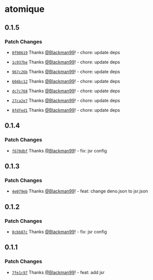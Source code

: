 # atomique

## 0.1.5

### Patch Changes

- [`0f98619`](https://github.com/Blackman99/atomique/commit/0f986198c91be47bf454aeafb1cb0af935257c56) Thanks [@Blackman99](https://github.com/Blackman99)! - chore: update deps

- [`1c937be`](https://github.com/Blackman99/atomique/commit/1c937be67f1aa41dcd42674ff31297268bdd2e7e) Thanks [@Blackman99](https://github.com/Blackman99)! - chore: update deps

- [`967c26b`](https://github.com/Blackman99/atomique/commit/967c26b82afcccd20e676b6344a37ae1408be6ff) Thanks [@Blackman99](https://github.com/Blackman99)! - chore: update deps

- [`604bc12`](https://github.com/Blackman99/atomique/commit/604bc120490cf46ded2547d7b5139b36535b9960) Thanks [@Blackman99](https://github.com/Blackman99)! - chore: update deps

- [`dc7c768`](https://github.com/Blackman99/atomique/commit/dc7c76808d80767b0f1d89c996308025adfa6e07) Thanks [@Blackman99](https://github.com/Blackman99)! - chore: update deps

- [`27ca2e7`](https://github.com/Blackman99/atomique/commit/27ca2e776a1960fcf533ef5244098044e2838d1f) Thanks [@Blackman99](https://github.com/Blackman99)! - chore: update deps

- [`8fdfed1`](https://github.com/Blackman99/atomique/commit/8fdfed1c70118234b23f757782f1a539ac21e9ae) Thanks [@Blackman99](https://github.com/Blackman99)! - chore: update deps

## 0.1.4

### Patch Changes

- [`f670dbf`](https://github.com/Blackman99/atomique/commit/f670dbfbfbdb923104fad62812a2d88c1d2f7d79) Thanks [@Blackman99](https://github.com/Blackman99)! - fix: jsr config

## 0.1.3

### Patch Changes

- [`4e079eb`](https://github.com/Blackman99/atomique/commit/4e079eb83af1f5e5e3a77dcb575e727f60cb79f5) Thanks [@Blackman99](https://github.com/Blackman99)! - feat: change deno.json to jsr.json

## 0.1.2

### Patch Changes

- [`0cbb87c`](https://github.com/Blackman99/atomique/commit/0cbb87c0a7c82fe3bde4c2d21f54fd7b6803301a) Thanks [@Blackman99](https://github.com/Blackman99)! - fix: jsr config

## 0.1.1

### Patch Changes

- [`7fe1c97`](https://github.com/Blackman99/atomique/commit/7fe1c974f71e8320f3cd48471231836f52d1a5b0) Thanks [@Blackman99](https://github.com/Blackman99)! - feat: add jsr
